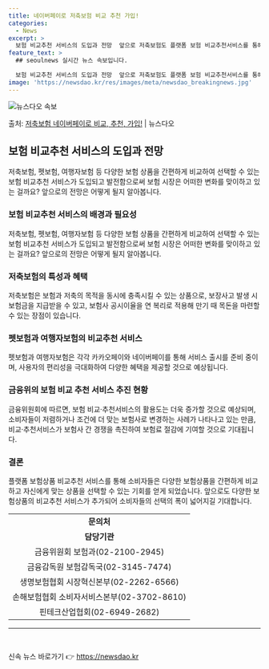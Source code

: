 ```yaml
---
title: 네이버페이로 저축보험 비교 추천 가입!
categories:
  - News
excerpt: >
  보험 비교추천 서비스의 도입과 전망  앞으로 저축보험도 플랫폼 보험 비교추천서비스를 통해 간편하게 가입할 수…
feature_text: >
  ## seoulnews 실시간 뉴스 속보입니다.

  보험 비교추천 서비스의 도입과 전망  앞으로 저축보험도 플랫폼 보험 비교추천서비스를 통해 간편하게 가입할 수…
image: 'https://newsdao.kr/res/images/meta/newsdao_breakingnews.jpg'
---
```


![뉴스다오 속보](https://newsdao.kr/res/images/meta/newsdao_breakingnews.jpg)

<p>출처: <a href="https://newsdao.kr/4464" rel="dofollow">저축보험 네이버페이로 비교, 추천, 가입!</a> | 뉴스다오</p>

<h2 data-ke-size="size26">보험 비교추천 서비스의 도입과 전망</h2>
<p data-ke-size="size16">저축보험, 펫보험, 여행자보험 등 다양한 보험 상품을 간편하게 비교하여 선택할 수 있는 보험 비교추천 서비스가 도입되고 발전함으로써 보험 시장은 어떠한 변화를 맞이하고 있는 걸까요? 앞으로의 전망은 어떻게 될지 알아봅니다.</p>

<h3><b>보험 비교추천 서비스의 배경과 필요성</b></h3>
<p data-ke-size="size16">저축보험, 펫보험, 여행자보험 등 다양한 보험 상품을 간편하게 비교하여 선택할 수 있는 보험 비교추천 서비스가 도입되고 발전함으로써 보험 시장은 어떠한 변화를 맞이하고 있는 걸까요? 앞으로의 전망은 어떻게 될지 알아봅니다.</p>

<h3><b>저축보험의 특성과 혜택</b></h3>
<p data-ke-size="size16">저축보험은 보험과 저축의 목적을 동시에 충족시킬 수 있는 상품으로, 보장사고 발생 시 보험금을 지급받을 수 있고, 보험사 공시이율을 연 복리로 적용해 만기 때 목돈을 마련할 수 있는 장점이 있습니다.</p>

<h3><b>펫보험과 여행자보험의 비교추천 서비스</b></h3>
<p data-ke-size="size16">펫보험과 여행자보험은 각각 카카오페이와 네이버페이를 통해 서비스 출시를 준비 중이며, 사용자의 편리성을 극대화하여 다양한 혜택을 제공할 것으로 예상됩니다.</p>

<h3><b>금융위의 보험 비교 추천 서비스 추진 현황</b></h3>
<p data-ke-size="size16">금융위원회에 따르면, 보험 비교·추천서비스의 활용도는 더욱 증가할 것으로 예상되며, 소비자들이 저렴하거나 조건에 더 맞는 보험사로 변경하는 사례가 나타나고 있는 만큼, 비교·추천서비스가 보험사 간 경쟁을 촉진하여 보험료 절감에 기여할 것으로 기대됩니다.</p>

<h3><b>결론</b></h3>
<p data-ke-size="size16">플랫폼 보험상품 비교추천 서비스를 통해 소비자들은 다양한 보험상품을 간편하게 비교하고 자신에게 맞는 상품을 선택할 수 있는 기회를 얻게 되었습니다. 앞으로도 다양한 보험상품의 비교추천 서비스가 추가되어 소비자들의 선택의 폭이 넓어지길 기대합니다.</p>

<table>
  <tr>
    <td style="text-align: center; height: 17px;"><b>문의처</b></td>
  </tr>
  <tr>
    <td style="text-align: center; height: 17px;"><b>담당기관</b></td>
  </tr>
  <tr>
    <td style="text-align: center; height: 17px;">금융위원회 보험과(02-2100-2945)</td>
  </tr>
  <tr>
    <td style="text-align: center; height: 17px;">금융감독원 보험감독국(02-3145-7474)</td>
  </tr>
  <tr>
    <td style="text-align: center; height: 17px;">생명보험협회 시장혁신본부(02-2262-6566)</td>
  </tr>
  <tr>
    <td style="text-align: center; height: 17px;">손해보험협회 소비자서비스본부(02-3702-8610)</td>
  </tr>
  <tr>
    <td style="text-align: center; height: 17px;">핀테크산업협회(02-6949-2682)</td>
  </tr>
</table>

<hr>
<p data-ke-size="size16">&nbsp;</p> 

신속 뉴스 바로가기 👉 <a href="https://newsdao.kr" rel="dofollow">https://newsdao.kr</a>


